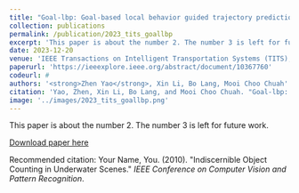 ```yaml
---
title: "Goal-lbp: Goal-based local behavior guided trajectory prediction for autonomous driving"
collection: publications
permalink: /publication/2023_tits_goallbp
excerpt: 'This paper is about the number 2. The number 3 is left for future work.'
date: 2023-12-20
venue: 'IEEE Transactions on Intelligent Transportation Systems (TITS), 2024'
paperurl: 'https://ieeexplore.ieee.org/abstract/document/10367760'
codeurl: #
authors: '<strong>Zhen Yao</strong>, Xin Li, Bo Lang, Mooi Choo Chuah'
citation: 'Yao, Zhen, Xin Li, Bo Lang, and Mooi Choo Chuah. "Goal-lbp: Goal-based local behavior guided trajectory prediction for autonomous driving." IEEE Transactions on Intelligent Transportation Systems (2023).'
image: '../images/2023_tits_goallbp.png'
---
```

This paper is about the number 2. The number 3 is left for future work.

[Download paper here](https://ieeexplore.ieee.org/abstract/document/10367760)

Recommended citation: Your Name, You. (2010). "Indiscernible Object Counting in Underwater Scenes." <i>IEEE Conference on Computer Vision and Pattern Recognition</i>.
